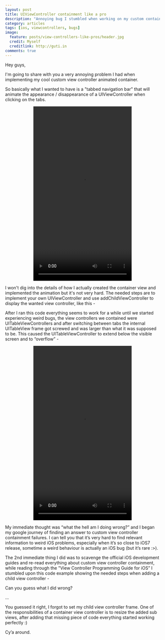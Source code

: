 ```yaml
---
layout: post
title: UIViewController containment like a pro
description: "Annoying bug I stumbled when working on my custom container"
category: articles
tags: [ios, viewcontrollers, bugs]
image:
  feature: posts/view-controllers-like-pros/header.jpg
  credit: Myself
  creditlink: http://guti.in
comments: true  
---
```



Hey guys,

I'm going to share with you a very annoying problem I had when implementing my cool custom view controller animated container.

So basically what I wanted to have is a "tabbed navigation bar" that will animate the appearance / disappearance of a UIViewController when clicking on the tabs.

<div style="text-align: center">
<video width="320" height="568" controls><source src="/materials/videos/tabbedcontainer.mp4" type="video/mp4"></video>
</div>

I won't dig into the details of how I actually created the container view and implemented the animation but it's not very hard. The needed steps are to implement your own UIViewController and use addChildViewController to display the wanted view controller, like this -

<script src="https://gist.github.com/ngutman/720db18bbd559eeef251.js"></script>

After I ran this code everything seems to work for a while until we started experiencing weird bugs, the view controllers we contained were UITableViewControllers and after switching between tabs the internal UITableView frame got screwed and was larger than what it was supposed to be. This caused the UITableViewController to extend below the visible screen and to “overflow” -

<div style="text-align: center">
<video width="320" height="568" controls><source src="/materials/videos/overflow.mp4" type="video/mp4"></video>
</div>

My immediate thought was “what the hell am I doing wrong?” and I began my google journey of finding an answer to custom view controller containment failures. I can tell you that it’s very hard to find relevant information to weird iOS problems, especially when it’s so close to iOS7 release, sometime a weird behaviour is actually an iOS bug (but it’s rare :>).

The 2nd immediate thing I did was to scavenge the official iOS development guides and re-read everything about custom view controller containment, while reading through the "View Controller Programming Guide for iOS” I stumbled upon this code example showing the needed steps when adding a child view controller -

<script src="https://gist.github.com/ngutman/34e7bdd3f233c65ed7e4.js"></script>

Can you guess what I did wrong?

...

You guessed it right, I forgot to set my child view controller frame. One of the responsibilities of a container view controller is to resize the added sub views, after adding that missing piece of code everything started working perfectly :)

Cy’a around.